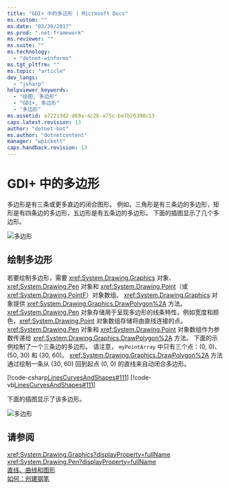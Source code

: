 ```yaml
---
title: "GDI+ 中的多边形 | Microsoft Docs"
ms.custom: ""
ms.date: "03/30/2017"
ms.prod: ".net-framework"
ms.reviewer: ""
ms.suite: ""
ms.technology: 
  - "dotnet-winforms"
ms.tgt_pltfrm: ""
ms.topic: "article"
dev_langs: 
  - "jsharp"
helpviewer_keywords: 
  - "绘图, 多边形"
  - "GDI+, 多边形"
  - "多边形"
ms.assetid: a72213d2-d69a-4c2b-a75c-be7b20390c13
caps.latest.revision: 13
author: "dotnet-bot"
ms.author: "dotnetcontent"
manager: "wpickett"
caps.handback.revision: 13
---
```

# GDI+ 中的多边形
多边形是有三条或更多直边的闭合图形。  例如，三角形是有三条边的多边形，矩形是有四条边的多边形，五边形是有五条边的多边形。  下面的插图显示了几个多边形。  
  
 ![多边形](../../../../docs/framework/winforms/advanced/media/aboutgdip02-art07.png "Aboutgdip02\_art07")  
  
## 绘制多边形  
 若要绘制多边形，需要 <xref:System.Drawing.Graphics> 对象、<xref:System.Drawing.Pen> 对象和 <xref:System.Drawing.Point>（或 <xref:System.Drawing.PointF>）对象数组。  <xref:System.Drawing.Graphics> 对象提供 <xref:System.Drawing.Graphics.DrawPolygon%2A> 方法。  <xref:System.Drawing.Pen> 对象存储用于呈现多边形的线条特性，例如宽度和颜色，<xref:System.Drawing.Point> 对象数组存储将由直线连接的点。  <xref:System.Drawing.Pen> 对象和 <xref:System.Drawing.Point> 对象数组作为参数传递给 <xref:System.Drawing.Graphics.DrawPolygon%2A> 方法。  下面的示例绘制了一个三条边的多边形。  请注意， `myPointArray` 中只有三个点：\(0, 0\)、\(50, 30\) 和 \(30, 60\)。  <xref:System.Drawing.Graphics.DrawPolygon%2A> 方法通过绘制一条从 \(30, 60\) 回到起点 \(0, 0\) 的直线来自动闭合多边形。  
  
 [!code-csharp[LinesCurvesAndShapes#111](../../../../samples/snippets/csharp/VS_Snippets_Winforms/LinesCurvesAndShapes/CS/Class1.cs#111)]
 [!code-vb[LinesCurvesAndShapes#111](../../../../samples/snippets/visualbasic/VS_Snippets_Winforms/LinesCurvesAndShapes/VB/Class1.vb#111)]  
  
 下面的插图显示了该多边形。  
  
 ![多边形](../../../../docs/framework/winforms/advanced/media/aboutgdip02-art08.png "Aboutgdip02\_art08")  
  
## 请参阅  
 <xref:System.Drawing.Graphics?displayProperty=fullName>   
 <xref:System.Drawing.Pen?displayProperty=fullName>   
 [直线、曲线和图形](../../../../docs/framework/winforms/advanced/lines-curves-and-shapes.md)   
 [如何：创建钢笔](../../../../docs/framework/winforms/advanced/how-to-create-a-pen.md)